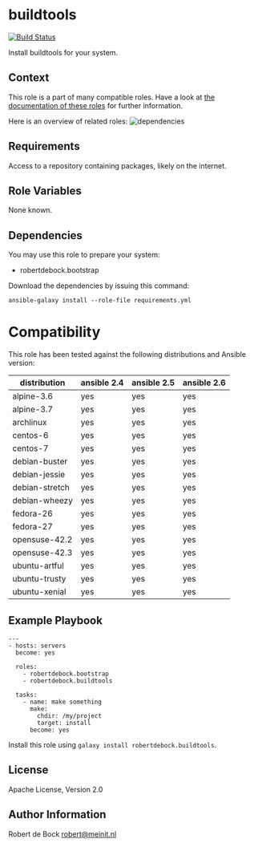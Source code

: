 buildtools
=========

[![Build Status](https://travis-ci.org/robertdebock/ansible-role-buildtools.svg?branch=master)](https://travis-ci.org/robertdebock/ansible-role-buildtools)

Install buildtools for your system.

Context
--------
This role is a part of many compatible roles. Have a look at [the documentation of these roles](https://robertdebock.nl/) for further information.

Here is an overview of related roles:
![dependencies](https://raw.githubusercontent.com/robertdebock/robertdebock.github.io/artifacts/buildtools.png "Dependency")

Requirements
------------

Access to a repository containing packages, likely on the internet.

Role Variables
--------------

None known.

Dependencies
------------

You may use this role to prepare your system:

- robertdebock.bootstrap

Download the dependencies by issuing this command:
```
ansible-galaxy install --role-file requirements.yml
```

# Compatibility

This role has been tested against the following distributions and Ansible version:

|distribution|ansible 2.4|ansible 2.5|ansible 2.6|
|------------|-----------|-----------|-----------|
|alpine-3.6|yes|yes|yes|
|alpine-3.7|yes|yes|yes|
|archlinux|yes|yes|yes|
|centos-6|yes|yes|yes|
|centos-7|yes|yes|yes|
|debian-buster|yes|yes|yes|
|debian-jessie|yes|yes|yes|
|debian-stretch|yes|yes|yes|
|debian-wheezy|yes|yes|yes|
|fedora-26|yes|yes|yes|
|fedora-27|yes|yes|yes|
|opensuse-42.2|yes|yes|yes|
|opensuse-42.3|yes|yes|yes|
|ubuntu-artful|yes|yes|yes|
|ubuntu-trusty|yes|yes|yes|
|ubuntu-xenial|yes|yes|yes|

Example Playbook
----------------

```
---
- hosts: servers
  become: yes

  roles:
    - robertdebock.bootstrap
    - robertdebock.buildtools

  tasks:
    - name: make something
      make:
        chdir: /my/project
        target: install
      become: yes
```

Install this role using `galaxy install robertdebock.buildtools`.

License
-------

Apache License, Version 2.0

Author Information
------------------

Robert de Bock <robert@meinit.nl>
